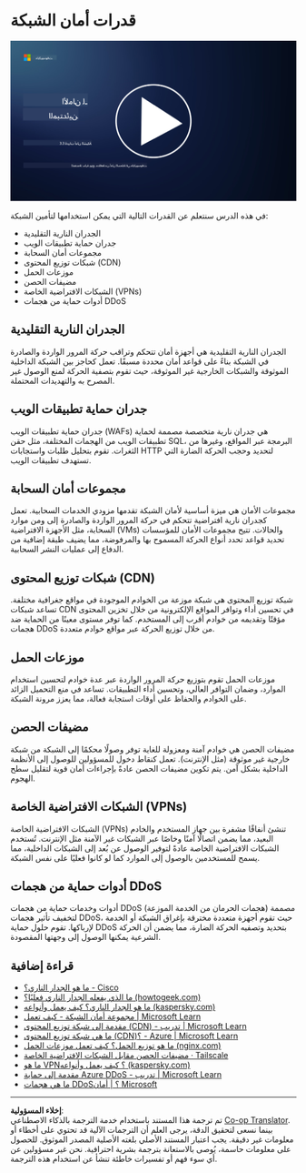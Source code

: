 <!--
CO_OP_TRANSLATOR_METADATA:
{
  "original_hash": "c3aba077bb98eebc925dd58d870229ab",
  "translation_date": "2025-09-03T20:18:18+00:00",
  "source_file": "3.3 Network security capabilities.md",
  "language_code": "ar"
}
-->
# قدرات أمان الشبكة

[![شاهد الفيديو](../../translated_images/3-3_placeholder.1a1265ccd17434df15e62f7e405fd8fc6a956414505c1266772f33d926e17f22.ar.png)](https://learn-video.azurefd.net/vod/player?id=b2a4a548-d129-4add-ba68-eca416ec65bc)

في هذه الدرس سنتعلم عن القدرات التالية التي يمكن استخدامها لتأمين الشبكة:

- الجدران النارية التقليدية  
- جدران حماية تطبيقات الويب  
- مجموعات أمان السحابة  
- شبكات توزيع المحتوى (CDN)  
- موزعات الحمل  
- مضيفات الحصن  
- الشبكات الافتراضية الخاصة (VPNs)  
- أدوات حماية من هجمات DDoS  

## الجدران النارية التقليدية

الجدران النارية التقليدية هي أجهزة أمان تتحكم وتراقب حركة المرور الواردة والصادرة في الشبكة بناءً على قواعد أمان محددة مسبقًا. تعمل كحاجز بين الشبكة الداخلية الموثوقة والشبكات الخارجية غير الموثوقة، حيث تقوم بتصفية الحركة لمنع الوصول غير المصرح به والتهديدات المحتملة.

## جدران حماية تطبيقات الويب

جدران حماية تطبيقات الويب (WAFs) هي جدران نارية متخصصة مصممة لحماية تطبيقات الويب من الهجمات المختلفة، مثل حقن SQL، البرمجة عبر المواقع، وغيرها من الثغرات. تقوم بتحليل طلبات واستجابات HTTP لتحديد وحجب الحركة الضارة التي تستهدف تطبيقات الويب.

## مجموعات أمان السحابة

مجموعات الأمان هي ميزة أساسية لأمان الشبكة تقدمها مزودي الخدمات السحابية. تعمل كجدران نارية افتراضية تتحكم في حركة المرور الواردة والصادرة إلى ومن موارد السحابة، مثل الأجهزة الافتراضية (VMs) والحالات. تتيح مجموعات الأمان للمؤسسات تحديد قواعد تحدد أنواع الحركة المسموح بها والمرفوضة، مما يضيف طبقة إضافية من الدفاع إلى عمليات النشر السحابية.

## شبكات توزيع المحتوى (CDN)

شبكة توزيع المحتوى هي شبكة موزعة من الخوادم الموجودة في مواقع جغرافية مختلفة. تساعد شبكات CDN في تحسين أداء وتوافر المواقع الإلكترونية من خلال تخزين المحتوى مؤقتًا وتقديمه من خوادم أقرب إلى المستخدم. كما توفر مستوى معينًا من الحماية ضد هجمات DDoS من خلال توزيع الحركة عبر مواقع خوادم متعددة.

## موزعات الحمل

موزعات الحمل تقوم بتوزيع حركة المرور الواردة عبر عدة خوادم لتحسين استخدام الموارد، وضمان التوافر العالي، وتحسين أداء التطبيقات. تساعد في منع التحميل الزائد على الخوادم والحفاظ على أوقات استجابة فعالة، مما يعزز مرونة الشبكة.

## مضيفات الحصن

مضيفات الحصن هي خوادم آمنة ومعزولة للغاية توفر وصولًا محكمًا إلى الشبكة من شبكة خارجية غير موثوقة (مثل الإنترنت). تعمل كنقاط دخول للمسؤولين للوصول إلى الأنظمة الداخلية بشكل آمن. يتم تكوين مضيفات الحصن عادةً بإجراءات أمان قوية لتقليل سطح الهجوم.

## الشبكات الافتراضية الخاصة (VPNs)

الشبكات الافتراضية الخاصة (VPNs) تنشئ أنفاقًا مشفرة بين جهاز المستخدم والخادم البعيد، مما يضمن اتصالًا آمنًا وخاصًا عبر الشبكات غير الآمنة مثل الإنترنت. تُستخدم الشبكات الافتراضية الخاصة عادةً لتوفير الوصول عن بُعد إلى الشبكات الداخلية، مما يسمح للمستخدمين بالوصول إلى الموارد كما لو كانوا فعليًا على نفس الشبكة.

## أدوات حماية من هجمات DDoS

أدوات وخدمات حماية من هجمات DDoS (هجمات الحرمان من الخدمة الموزعة) مصممة لتخفيف تأثير هجمات DDoS، حيث تقوم أجهزة متعددة مخترقة بإغراق الشبكة أو الخدمة لإرباكها. تقوم حلول حماية DDoS بتحديد وتصفيه الحركة الضارة، مما يضمن أن الحركة الشرعية يمكنها الوصول إلى وجهتها المقصودة.

## قراءة إضافية

- [ما هو الجدار الناري؟ - Cisco](https://www.cisco.com/c/en/us/products/security/firewalls/what-is-a-firewall.html#~types-of-firewalls)  
- [ما الذي يفعله الجدار الناري فعليًا؟ (howtogeek.com)](https://www.howtogeek.com/144269/htg-explains-what-firewalls-actually-do/)  
- [ما هو الجدار الناري؟ كيف يعمل وأنواعه (kaspersky.com)](https://www.kaspersky.com/resource-center/definitions/firewall)  
- [مجموعة أمان الشبكة - كيف تعمل | Microsoft Learn](https://learn.microsoft.com/azure/virtual-network/network-security-group-how-it-works)  
- [مقدمة إلى شبكة توزيع المحتوى (CDN) - تدريب | Microsoft Learn](https://learn.microsoft.com/training/modules/intro-to-azure-content-delivery-network/?WT.mc_id=academic-96948-sayoung)  
- [ما هي شبكة توزيع المحتوى (CDN)؟ - Azure | Microsoft Learn](https://learn.microsoft.com/azure/cdn/cdn-overview?WT.mc_id=academic-96948-sayoung)  
- [ما هو توزيع الحمل؟ كيف تعمل موزعات الحمل (nginx.com)](https://www.nginx.com/resources/glossary/load-balancing/)  
- [مضيفات الحصن مقابل الشبكات الافتراضية الخاصة · Tailscale](https://tailscale.com/learn/bastion-hosts-vs-vpns/)  
- [ما هو VPN؟ كيف يعمل وأنواعه (kaspersky.com)](https://www.kaspersky.com/resource-center/definitions/what-is-a-vpn)  
- [مقدمة إلى حماية Azure DDoS - تدريب | Microsoft Learn](https://learn.microsoft.com/training/modules/introduction-azure-ddos-protection/?WT.mc_id=academic-96948-sayoung)  
- [ما هي هجمات DDoS؟ | أمان Microsoft](https://www.microsoft.com/security/business/security-101/what-is-a-ddos-attack?WT.mc_id=academic-96948-sayoung)  

---

**إخلاء المسؤولية**:  
تم ترجمة هذا المستند باستخدام خدمة الترجمة بالذكاء الاصطناعي [Co-op Translator](https://github.com/Azure/co-op-translator). بينما نسعى لتحقيق الدقة، يرجى العلم أن الترجمات الآلية قد تحتوي على أخطاء أو معلومات غير دقيقة. يجب اعتبار المستند الأصلي بلغته الأصلية المصدر الموثوق. للحصول على معلومات حاسمة، يُوصى بالاستعانة بترجمة بشرية احترافية. نحن غير مسؤولين عن أي سوء فهم أو تفسيرات خاطئة تنشأ عن استخدام هذه الترجمة.